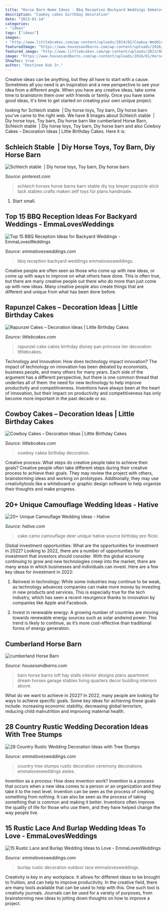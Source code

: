 ```yaml
---
title: "Horse Barn Name Ideas - Bbq Reception Backyard Weddings Emmalovesweddings"
description: "Cowboy cakes birthday decoration"
date: "2023-01-14"
categories:
- "ideas"
tags: ["ideas"]
images:
- "http://www.littlebcakes.com/wp-content/uploads/2014/02/Cowboy-Wedding-Cakes.jpg"
featuredImage: "https://www.housesandbarns.com/wp-content/uploads/2016/01/Horse-barn-interior.jpg"
featured_image: "http://www.littlebcakes.com/wp-content/uploads/2013/08/Rapunzel-Cake-Pan.jpg"
image: "https://www.housesandbarns.com/wp-content/uploads/2016/01/Horse-barn-interior.jpg"
ShowToc: true
author: "Destinee Kub Jr."
---
```



Creative ideas can be anything, but they all have to start with a cause. Sometimes all you need is an inspiration and a new perspective to see your idea from a different angle. When you have any creative ideas, take some time to brainstorm them over with friends or family. Once you have some good ideas, it's time to get started on creating your own unique project.

	

		
looking for Schleich stable ️ | Diy horse toys, Toy barn, Diy horse barn you've came to the right web. We have 8 Images about Schleich stable ️ | Diy horse toys, Toy barn, Diy horse barn like cumberland Horse Barn, Schleich stable ️ | Diy horse toys, Toy barn, Diy horse barn and also Cowboy Cakes – Decoration Ideas | Little Birthday Cakes. Here it is:
		
    
## Schleich Stable ️ | Diy Horse Toys, Toy Barn, Diy Horse Barn

<img loading=lazy src="https://i.pinimg.com/736x/2f/d2/bd/2fd2bdd6a8be3ef1e164896c96c9066e.jpg" onerror="this.onerror=null;this.src='https://tse4.mm.bing.net/th?id=OIP.jiy4QT-oZOTnPe0SWceZOAHaJ3&amp;pid=15.1';" alt="Schleich stable ️ | Diy horse toys, Toy barn, Diy horse barn">

_Source: pinterest.com_

>schleich horses horse barns barn stable diy toy breyer popsicle stick tack stables crafts maken zelf toys für plans handmade. 

	

1. Start small.

    
## Top 15 BBQ Reception Ideas For Backyard Weddings - EmmaLovesWeddings

<img loading=lazy src="http://emmalovesweddings.com/wp-content/uploads/2018/05/bbq-wedding-reception-ideas-at-backyard.jpg" onerror="this.onerror=null;this.src='https://tse2.mm.bing.net/th?id=OIP.TO0jLOB5IXoiV3DUcCui4AHaLH&amp;pid=15.1';" alt="Top 15 BBQ Reception Ideas for Backyard Weddings - EmmaLovesWeddings">

_Source: emmalovesweddings.com_

>bbq reception backyard weddings emmalovesweddings. 

	

Creative people are often seen as those who come up with new ideas, or come up with ways to improve on what others have done. This is often true, but there are many creative people out there who do more than just come up with new ideas. Many creative people also create things that are different and unique from what has been done before.

    
## Rapunzel Cakes – Decoration Ideas | Little Birthday Cakes

<img loading=lazy src="http://www.littlebcakes.com/wp-content/uploads/2013/08/Rapunzel-Cake-Pan.jpg" onerror="this.onerror=null;this.src='https://tse3.mm.bing.net/th?id=OIP.tqgWB2Q-8wN5bo5QcUhSjQHaKI&amp;pid=15.1';" alt="Rapunzel Cakes – Decoration Ideas | Little Birthday Cakes">

_Source: littlebcakes.com_

>rapunzel cake cakes birthday disney pan princess tier decoration littlebcakes. 

	

Technology and Innovation: How does technology impact innovation?
The impact of technology on innovation has been debated by economists, business people, and many others for many years. Each side of the argument has a different perspective, but there is one common thread that underlies all of them: the need for new technology to help improve productivity and competitiveness. Inventions have always been at the heart of innovation, but their impact on productivity and competitiveness has only become more important in the past decade or so.

    
## Cowboy Cakes – Decoration Ideas | Little Birthday Cakes

<img loading=lazy src="http://www.littlebcakes.com/wp-content/uploads/2014/02/Cowboy-Wedding-Cakes.jpg" onerror="this.onerror=null;this.src='https://tse2.mm.bing.net/th?id=OIP.OA0mNdhMvr2LFDIbD5nAIQHaMX&amp;pid=15.1';" alt="Cowboy Cakes – Decoration Ideas | Little Birthday Cakes">

_Source: littlebcakes.com_

>cowboy cakes birthday decoration. 

	

Creative process: What steps do creative people take to achieve their goals?
Creative people often take different steps during their creative process to achieve their goals. They may review the project with others, brainstorming ideas and working on prototypes. Additionally, they may use creativitytools like a whiteboard or graphic design software to help organize their thoughts and make progress.

    
## 20+ Unique Camouflage Wedding Ideas - Hative

<img loading=lazy src="https://hative.com/wp-content/uploads/2014/06/camouflage-wedding-ideas/8-camouflage-wedding-cake.jpg" onerror="this.onerror=null;this.src='https://tse4.mm.bing.net/th?id=OIP.v4Y4mynHX6_kdRhzmVmojAHaJV&amp;pid=15.1';" alt="20+ Unique Camouflage Wedding Ideas - Hative">

_Source: hative.com_

>cake camo camouflage deer unique hative source birthday pro flickr. 

	

Global investment opportunities: What are the opportunities for investment in 2022?
Looking to 2022, there are a number of opportunities for investment that investors should consider. With the global economy continuing to grow and new technologies creep into the market, there are many areas in which businesses and individuals can invest. Here are a few key ideas for investment in 2022: 
1. Reinvest in technology: While some industries may continue to be weak, as technology advances companies can make more money by investing in new products and services. This is especially true for the tech industry, which has seen a recent resurgence thanks to innovation by companies like Apple and Facebook. 

2. Invest in renewable energy: A growing number of countries are moving towards renewable energy sources such as solar andwind power. This trend is likely to continue, as it’s more cost-effective than traditional forms of energy generation. 


    
## Cumberland Horse Barn

<img loading=lazy src="https://www.housesandbarns.com/wp-content/uploads/2016/01/Horse-barn-interior.jpg" onerror="this.onerror=null;this.src='https://tse2.mm.bing.net/th?id=OIP.FSdEK3QQKfFPoPn122QzowHaLI&amp;pid=15.1';" alt="cumberland Horse Barn">

_Source: housesandbarns.com_

>barn horse barns loft hay stalls interior designs plans apartment dream horses garage stables living quarters decor building interiors above. 

	

What do we want to achieve in 2022?
In 2022, many people are looking for ways to achieve specific goals. Some key ideas for achieving these goals include: increasing economic stability, decreasing global terrorism, reducing child malnutrition and improving maternal health.

    
## 28 Country Rustic Wedding Decoration Ideas With Tree Stumps

<img loading=lazy src="http://emmalovesweddings.com/wp-content/uploads/2018/03/country-wedding-ceremony-decorations-ideas-with-tree-stumps.jpg" onerror="this.onerror=null;this.src='https://tse4.mm.bing.net/th?id=OIP.0kOIr2nDvnrl53_GnJXUYwHaLH&amp;pid=15.1';" alt="28 Country Rustic Wedding Decoration Ideas with Tree Stumps">

_Source: emmalovesweddings.com_

>country tree stumps rustic decoration ceremony decorations emmalovesweddings aisles. 

	

Invention as a process: How does invention work?
Invention is a process that occurs when a new idea comes to a person or an organization and they take it to the next level. Invention can be seen as the process of creating something from nothing. It can also be seen as the process of taking something that is common and making it better. Inventions often improve the quality of life for those who use them, and they have helped change the way people live.

    
## 15 Rustic Lace And Burlap Wedding Ideas To Love - EmmaLovesWeddings

<img loading=lazy src="http://emmalovesweddings.com/wp-content/uploads/2017/08/outdoor-burlap-wedding-decoration-ideas.jpg" onerror="this.onerror=null;this.src='https://tse1.mm.bing.net/th?id=OIP.AhF9ahXgux4YS3EqmvY1KgHaLH&amp;pid=15.1';" alt="15 Rustic Lace and Burlap Wedding Ideas to Love - EmmaLovesWeddings">

_Source: emmalovesweddings.com_

>burlap rustic decoration outdoor lace emmalovesweddings. 

	

Creativity is key in any workplace. It allows for different ideas to be brought to fruition, and can help to improve productivity. In the creative field, there are many tools available that can be used to help with this. One such tool is creativity journals. Journals can be used for a variety of purposes, from brainstorming new ideas to jotting down thoughts on how to improve a project.

